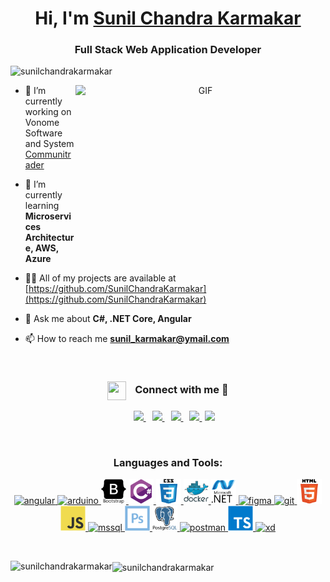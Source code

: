 <h1 align="center">
  Hi, I'm 
  <a href="#" target="blank">
    Sunil Chandra Karmakar
  </a>
</h1>
<h3 align="center">
  Full Stack Web Application Developer
</h3>
<p align="left"> 
  <img src="https://komarev.com/ghpvc/?username=sunilchandrakarmakar&label=Profile%20views&color=0e75b6&style=flat" alt="sunilchandrakarmakar" /> 
</p>
<a target="_blank" align="center">
  <img align="right" top="500" height="300" width="400" alt="GIF" src="https://media.giphy.com/media/SWoSkN6DxTszqIKEqv/giphy.gif">
</a>

- 🔭 I’m currently working on Vonome Software and System [Communitrader](https://communitrader.com/)

- 🌱 I’m currently learning **Microservices Architecture, AWS, Azure**

- 👨‍💻 All of my projects are available at [https://github.com/SunilChandraKarmakar](https://github.com/SunilChandraKarmakar)

- 💬 Ask me about **C#, .NET Core, Angular**

- 📫 How to reach me **sunil_karmakar@ymail.com**

<br>
<h3 align="center"> 
  <img src="https://media.giphy.com/media/iY8CRBdQXODJSCERIr/giphy.gif" width="30" height="30" style="margin-right: 10px;" align="center">
  Connect with me 🤝 
</h3>
<p align="center">
 <div align="center"  class="icons-social" style="margin-left: 10px;">
   <a style="margin-left: 10px;"  target="_blank" href="https://www.linkedin.com/in/sunil-chandra-karmakar/">
     <img src="https://img.icons8.com/doodle/40/000000/linkedin--v2.png">
   </a>
   <a style="margin-left: 10px;" target="_blank" href="https://github.com/SunilChandraKarmakar">
     <img src="https://img.icons8.com/doodle/40/000000/github--v1.png">
   </a>
   <a style="margin-left: 10px;" target="_blank" href="https://stackoverflow.com/users/8888235/sunil-chandra-karmakar?tab=profile">
     <img src="https://img.icons8.com/external-tal-revivo-color-tal-revivo/40/000000/external-stack-overflow-is-a-question-and-answer-site-for-professional-logo-color-tal-revivo.png">
   </a>
   <a style="margin-left: 10px;" target="_blank" href="https://youtube.com/@sunilchandrakarmakar8935?si=c0SW1v3TnCD0R-Pv">
     <img src="https://img.icons8.com/doodle/1x/youtube--v2.png" >
   </a>
   <a style="margin-left: 5px;" target="_blank" href="https://www.facebook.com/sunilkarmakar.subo/">
     <img src="https://img.icons8.com/doodle/1x/facebook" >
   </a>
 </div>
 </p>
<br>
<h3 align="center">
  Languages and Tools:
</h3>
<p align="center"> 
  <a href="https://angular.io" target="_blank" rel="noreferrer"> 
    <img src="https://angular.io/assets/images/logos/angular/angular.svg" alt="angular" width="40" height="40"/> 
  </a> 
  <a href="https://www.arduino.cc/" target="_blank" rel="noreferrer"> 
    <img src="https://cdn.worldvectorlogo.com/logos/arduino-1.svg" alt="arduino" width="40" height="40"/> 
  </a> 
  <a href="https://getbootstrap.com" target="_blank" rel="noreferrer"> 
    <img src="https://raw.githubusercontent.com/devicons/devicon/master/icons/bootstrap/bootstrap-plain-wordmark.svg" alt="bootstrap" width="40" height="40"/> 
  </a> 
  <a href="https://www.w3schools.com/cs/" target="_blank" rel="noreferrer"> 
    <img src="https://raw.githubusercontent.com/devicons/devicon/master/icons/csharp/csharp-original.svg" alt="csharp" width="40" height="40"/> 
  </a> 
  <a href="https://www.w3schools.com/css/" target="_blank" rel="noreferrer"> 
    <img src="https://raw.githubusercontent.com/devicons/devicon/master/icons/css3/css3-original-wordmark.svg" alt="css3" width="40" height="40"/> 
  </a> 
  <a href="https://www.docker.com/" target="_blank" rel="noreferrer"> 
    <img src="https://raw.githubusercontent.com/devicons/devicon/master/icons/docker/docker-original-wordmark.svg" alt="docker" width="40" height="40"/> 
  </a> 
  <a href="https://dotnet.microsoft.com/" target="_blank" rel="noreferrer"> 
    <img src="https://raw.githubusercontent.com/devicons/devicon/master/icons/dot-net/dot-net-original-wordmark.svg" alt="dotnet" width="40" height="40"/> 
  </a> 
  <a href="https://www.figma.com/" target="_blank" rel="noreferrer"> 
    <img src="https://www.vectorlogo.zone/logos/figma/figma-icon.svg" alt="figma" width="40" height="40"/> 
  </a> 
  <a href="https://git-scm.com/" target="_blank" rel="noreferrer"> 
    <img src="https://www.vectorlogo.zone/logos/git-scm/git-scm-icon.svg" alt="git" width="40" height="40"/> 
  </a> 
  <a href="https://www.w3.org/html/" target="_blank" rel="noreferrer"> 
    <img src="https://raw.githubusercontent.com/devicons/devicon/master/icons/html5/html5-original-wordmark.svg" alt="html5" width="40" height="40"/> 
  </a> 
  <a href="https://developer.mozilla.org/en-US/docs/Web/JavaScript" target="_blank" rel="noreferrer"> 
    <img src="https://raw.githubusercontent.com/devicons/devicon/master/icons/javascript/javascript-original.svg" alt="javascript" width="40" height="40"/> 
  </a> 
  <a href="https://www.microsoft.com/en-us/sql-server" target="_blank" rel="noreferrer"> 
    <img src="https://www.svgrepo.com/show/303229/microsoft-sql-server-logo.svg" alt="mssql" width="40" height="40"/> 
  </a> 
  <a href="https://www.photoshop.com/en" target="_blank" rel="noreferrer"> 
    <img src="https://raw.githubusercontent.com/devicons/devicon/master/icons/photoshop/photoshop-line.svg" alt="photoshop" width="40" height="40"/> 
  </a> 
  <a href="https://www.postgresql.org" target="_blank" rel="noreferrer"> 
    <img src="https://raw.githubusercontent.com/devicons/devicon/master/icons/postgresql/postgresql-original-wordmark.svg" alt="postgresql" width="40" height="40"/> 
  </a> 
  <a href="https://postman.com" target="_blank" rel="noreferrer"> 
    <img src="https://www.vectorlogo.zone/logos/getpostman/getpostman-icon.svg" alt="postman" width="40" height="40"/> 
  </a> 
  <a href="https://www.typescriptlang.org/" target="_blank" rel="noreferrer"> 
    <img src="https://raw.githubusercontent.com/devicons/devicon/master/icons/typescript/typescript-original.svg" alt="typescript" width="40" height="40"/> 
  </a> 
  <a href="https://www.adobe.com/products/xd.html" target="_blank" rel="noreferrer"> 
    <img src="https://cdn.worldvectorlogo.com/logos/adobe-xd.svg" alt="xd" width="40" height="40"/> 
  </a> 
</p>
<br>
<div>
  <p>
    <img align="left" src="https://github-readme-stats.vercel.app/api/top-langs?username=sunilchandrakarmakar&show_icons=true&locale=en&layout=compact" alt="sunilchandrakarmakar" />
  </p>
  <p>
    <img align="center" src="https://github-readme-streak-stats.herokuapp.com/?user=sunilchandrakarmakar&" alt="sunilchandrakarmakar" />
  </p>
</div>
